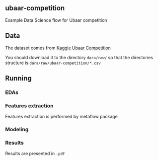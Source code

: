## ubaar-competition
Example Data Science flow for Ubaar competition


## Data 
The dataset comes from [Kaggle Ubaar Competition](https://www.kaggle.com/c/ubaar-competition)

You should download it to the directory `dara/raw/` so that the directories 
structure is `dara/raw/ubaar-competition/*.csv`


## Running

### EDAs

### Features extraction
Features extraction is performed by metaflow package


### Modeling


### Results

Results are presented in `.pdf`

